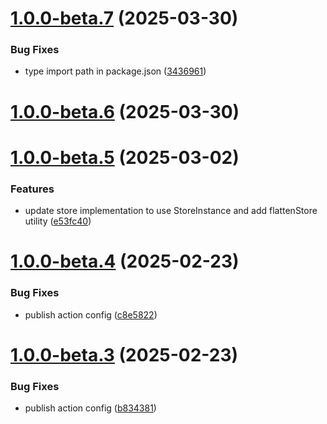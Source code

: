 # [1.0.0-beta.7](https://github.com/quanta-js/quanta/compare/v1.0.0-beta.6...v1.0.0-beta.7) (2025-03-30)


### Bug Fixes

* type import path in package.json ([3436961](https://github.com/quanta-js/quanta/commit/343696172097713731749347d4a0db96eef6a17f))



# [1.0.0-beta.6](https://github.com/quanta-js/quanta/compare/v1.0.0-beta.5...v1.0.0-beta.6) (2025-03-30)



# [1.0.0-beta.5](https://github.com/quanta-js/quanta/compare/v1.0.0-beta.4...v1.0.0-beta.5) (2025-03-02)


### Features

* update store implementation to use StoreInstance and add flattenStore utility ([e53fc40](https://github.com/quanta-js/quanta/commit/e53fc408939db6af7ca5e6c69e61267295a4cc8c))



# [1.0.0-beta.4](https://github.com/quanta-js/quanta/compare/v1.0.0-beta.3...v1.0.0-beta.4) (2025-02-23)


### Bug Fixes

* publish action config ([c8e5822](https://github.com/quanta-js/quanta/commit/c8e58224ac8362615c5842f5c25de57a96d5584d))



# [1.0.0-beta.3](https://github.com/quanta-js/quanta/compare/v1.0.0-beta.2...v1.0.0-beta.3) (2025-02-23)


### Bug Fixes

* publish action config ([b834381](https://github.com/quanta-js/quanta/commit/b834381f38e6e65ad95309664a75d0029200294b))



